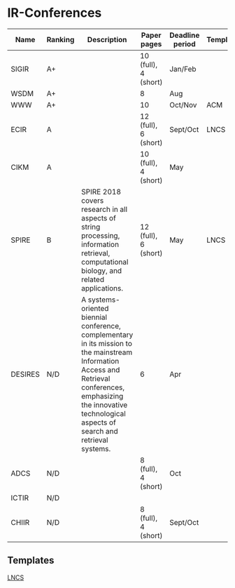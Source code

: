 # IR-Conferences

| Name      | Ranking  | Description | Paper pages     | Deadline period | Template | Note |
| --------- | -------- | ----------- | --------------- | --------------- | -------- | ---- |
| SIGIR     | A+       |        | 10 (full), 4 (short) | Jan/Feb         | | |
| WSDM      | A+       |        | 8                    | Aug             | | |
| WWW       | A+       |        | 10                   | Oct/Nov         | ACM  | |
| ECIR      | A        |        | 12 (full), 6 (short) | Sept/Oct        | LNCS | Reproducibility Track |
| CIKM      | A        |        | 10 (full), 4 (short) | May             | | |
| SPIRE     | B        | SPIRE 2018 covers research in all aspects of string processing, information retrieval, computational biology, and related applications. | 12 (full), 6 (short) | May             | LNCS | 
| DESIRES   | N/D      | A systems-oriented biennial conference, complementary in its mission to the mainstream Information Access and Retrieval conferences, emphasizing the innovative technological aspects of search and retrieval systems.| 6 | Apr | | |
| ADCS      | N/D      |        | 8 (full), 4 (short)  | Oct | | |
| ICTIR     | N/D      |    
| CHIIR     | N/D      |        | 8 (full), 4 (short)  | Sept/Oct |
## Templates

[LNCS](https://www.springer.com/gp/computer-science/lncs/conference-proceedings-guidelines)
